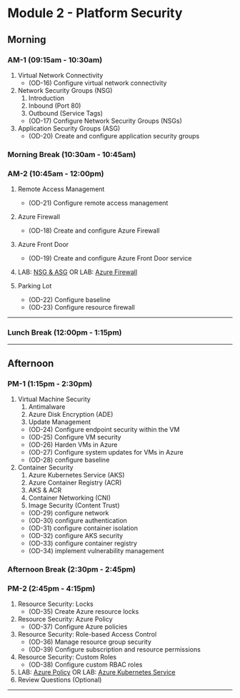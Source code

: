 <!-- Headings -->
# Module 2 - Platform Security

## Morning
### AM-1 (09:15am - 10:30am)
<!-- OL  -->
1. Virtual Network Connectivity
    * (OD-16) Configure virtual network connectivity
1. Network Security Groups (NSG)
    1. Introduction
    1. Inbound (Port 80)
    1. Outbound (Service Tags)
    * (OD-17) Configure Network Security Groups (NSGs)
1. Application Security Groups (ASG)
    * (OD-20) Create and configure application security groups

### Morning Break (10:30am - 10:45am)

### AM-2 (10:45am - 12:00pm)
<!-- OL  -->
1. Remote Access Management
    * (OD-21) Configure remote access management
1. Azure Firewall
    * (OD-18) Create and configure Azure Firewall
1. Azure Front Door
    * (OD-19) Create and configure Azure Front Door service
1. LAB: [NSG & ASG](https://github.com/MicrosoftLearning/AZ-500-Azure-Security/blob/master/Instructions/Labs/Module_2/LAB_05_NSGs.md "Lab instructions")
OR
LAB: [Azure Firewall](https://github.com/MicrosoftLearning/AZ-500-Azure-Security/blob/master/Instructions/Labs/Module_2/LAB_12_Azure%20Firewall.md "Lab instructions")

1. Parking Lot
    * (OD-22) Configure baseline
    * (OD-23) Configure resource firewall
___
### Lunch Break (12:00pm - 1:15pm)
___

## Afternoon

### PM-1 (1:15pm - 2:30pm)
1. Virtual Machine Security
    1. Antimalware
    1. Azure Disk Encryption (ADE)
    1. Update Management
    * (OD-24) Configure endpoint security within the VM
    * (OD-25) Configure VM security
    * (OD-26) Harden VMs in Azure
    * (OD-27) Configure system updates for VMs in Azure
    * (OD-28) configure baseline
1. Container Security
    1. Azure Kubernetes Service (AKS)
    1. Azure Container Registry (ACR)
    1. AKS & ACR
    1. Container Networking (CNI)
    1. Image Security (Content Trust)
    * (OD-29) configure network 
    * (OD-30) configure authentication
    * (OD-31) configure container isolation
    * (OD-32) configure AKS security
    * (OD-33) configure container registry
    * (OD-34) implement vulnerability management

### Afternoon Break (2:30pm - 2:45pm)

### PM-2 (2:45pm - 4:15pm)
1. Resource Security: Locks
    * (OD-35) Create Azure resource locks
1. Resource Security: Azure Policy
    * (OD-37) Configure Azure policies
1. Resource Security: Role-based Access Control
    * (OD-36) Manage resource group security
    * (OD-39) Configure subscription and resource permissions
1. Resource Security: Custom Roles
    * (OD-38) Configure custom RBAC roles
1. LAB: [Azure Policy](https://github.com/MicrosoftLearning/AZ-500-Azure-Security/blob/master/Instructions/Labs/Module_1/LAB_07_Azure_Policy.md "Lab instructions")
OR
LAB: [Azure Kubernetes Service](https://github.com/MicrosoftLearning/AZ-500-Azure-Security/blob/master/Instructions/Labs/Module_2/LAB_03_Create%20a%20Kubernetes%20Cluster.md "Lab instructions")
1. Review Questions (Optional)
___
